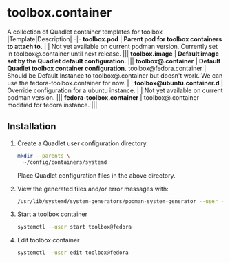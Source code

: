 # toolbox.container
A collection of Quadlet container templates for toolbox 
  |Template|Description|
  -|- 
  **toolbox.pod** | **Parent pod for toolbox containers to attach to.**
  | | Not yet available on current podman version. Currently set in toolbox<span>@</span>.container until next release.
  |||
  **toolbox.image** | **Default image set by the Quadlet default configuration.**
  |||
  **toolbox<span>@</span>.container** | **Default Quadlet toolbox container configuration.**
  toolbox<span>@</span>fedora.container | Should be Default Instance to toolbox<span>@</span>.container but doesn't work. We can use the fedora-toolbox.container for now.
  | | 
  **toolbox<span>@</span>ubuntu.container.d** | Override configuration for a ubuntu instance.
  | | Not yet available on current podman version.
  |||
  **fedora-toolbox.container** | toolbox<span>@</span>.container modified for fedora instance.
  |||

## Installation
  1. Create a Quadlet user configuration directory.

      ```sh
      mkdir --parents \
        ~/config/containers/systemd
      ```
      Place Quadlet configuration files in the above directory.
      
  2. View the generated files and/or error messages with:

      ```sh
      /usr/lib/systemd/system-generators/podman-system-generator --user --dryrun
      ```
      
  3. Start a toolbox container

      ```sh
      systemctl --user start toolbox@fedora
      ```
  4. Edit toolbox container

     ```sh
     systemctl --user edit toolbox@fedora
     ```
